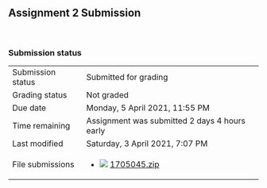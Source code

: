<h2>Assignment 2 Submission</h2> <br />

<h3>Submission status</h3><table>
<tbody><tr>
<td>Submission status</td>
<td>Submitted for grading</td>
</tr>
<tr>
<td>Grading status</td>
<td>Not graded</td>
</tr>
<tr>
<td>Due date</td>
<td>Monday, 5 April 2021, 11:55 PM</td>
</tr>
<tr>
<td>Time remaining</td>
<td>Assignment was submitted 2 days 4 hours early</td>
</tr>
<tr>
<td>Last modified</td>
<td>Saturday, 3 April 2021, 7:07 PM</td>
</tr>
<tr>
<td>File submissions</td>
<td><ul><li><img src="..%5C..%5C..%5CJanuary%202018%5CCSE102%5CiGraphics%20Offline%20Submission%20Link%20Assignment%5Cfile%5Carchive.png" /> <a href="file%5C1705045.zip">1705045.zip</a> 
</li></ul>

</td>
</tr>

</tbody>
</table>



